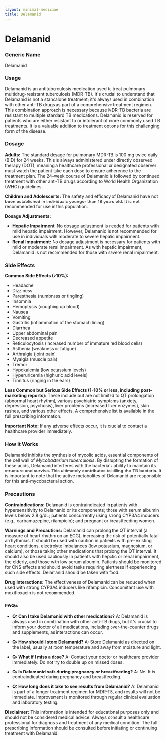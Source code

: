 ```yaml
---
layout: minimal-medicine
title: Delamanid
---
```


# Delamanid
### Generic Name
Delamanid

### Usage
Delamanid is an antituberculosis medication used to treat pulmonary multidrug-resistant tuberculosis (MDR-TB).  It's crucial to understand that Delamanid is not a standalone treatment; it's always used in combination with other anti-TB drugs as part of a comprehensive treatment regimen. This combination approach is necessary because MDR-TB bacteria are resistant to multiple standard TB medications. Delamanid is reserved for patients who are either resistant to or intolerant of more commonly used TB treatments.  It is a valuable addition to treatment options for this challenging form of the disease.

### Dosage
**Adults:** The standard dosage for pulmonary MDR-TB is 100 mg twice daily (BID) for 24 weeks.  This is always administered under directly observed therapy (DOT), meaning a healthcare professional or designated observer must watch the patient take each dose to ensure adherence to the treatment plan.  The 24-week course of Delamanid is followed by continued treatment with other anti-TB drugs according to World Health Organization (WHO) guidelines.

**Children and Adolescents:** The safety and efficacy of Delamanid have not been established in individuals younger than 18 years old.  It is not recommended for use in this population.

**Dosage Adjustments:**
* **Hepatic Impairment:** No dosage adjustment is needed for patients with mild hepatic impairment. However, Delamanid is not recommended for use in individuals with moderate to severe hepatic impairment.
* **Renal Impairment:** No dosage adjustment is necessary for patients with mild or moderate renal impairment.  As with hepatic impairment, Delamanid is not recommended for those with severe renal impairment.

### Side Effects
**Common Side Effects (>10%):**

* Headache
* Dizziness
* Paresthesia (numbness or tingling)
* Insomnia
* Hemoptysis (coughing up blood)
* Nausea
* Vomiting
* Gastritis (inflammation of the stomach lining)
* Diarrhea
* Upper abdominal pain
* Decreased appetite
* Reticulocytosis (increased number of immature red blood cells)
* Asthenia (weakness or fatigue)
* Arthralgia (joint pain)
* Myalgia (muscle pain)
* Tremor
* Hypokalemia (low potassium levels)
* Hyperuricemia (high uric acid levels)
* Tinnitus (ringing in the ears)


**Less Common but Serious Side Effects (1-10% or less, including post-marketing reports):**  These include but are not limited to QT prolongation (abnormal heart rhythm), various psychiatric symptoms (anxiety, depression, psychosis),  liver problems (increased liver enzymes),  skin rashes, and various other effects.  A comprehensive list is available in the full prescribing information.

**Important Note:** If any adverse effects occur, it is crucial to contact a healthcare provider immediately.

### How it Works
Delamanid inhibits the synthesis of mycolic acids, essential components of the cell wall of *Mycobacterium tuberculosis*.  By disrupting the formation of these acids, Delamanid interferes with the bacteria's ability to maintain its structure and survive. This ultimately contributes to killing the TB bacteria.  It is important to note that the active metabolites of Delamanid are responsible for this anti-mycobacterial action.


### Precautions
**Contraindications:** Delamanid is contraindicated in patients with hypersensitivity to Delamanid or its components; those with serum albumin levels below 2.8 g/dL; patients concurrently using strong CYP3A4 inducers (e.g., carbamazepine, rifampicin); and pregnant or breastfeeding women.


**Warnings and Precautions:**  Delamanid can prolong the QT interval (a measure of heart rhythm on an ECG), increasing the risk of potentially fatal arrhythmias.  It should be used with caution in patients with pre-existing heart conditions, electrolyte imbalances (low potassium, magnesium, or calcium), or those taking other medications that prolong the QT interval.   It should also be used cautiously in patients with hepatic or renal impairment, the elderly, and those with low serum albumin.   Patients should be monitored for CNS effects and should avoid tasks requiring alertness if experiencing such side effects.  Delamanid should be taken with food.


**Drug Interactions:**  The effectiveness of Delamanid can be reduced when used with strong CYP3A4 inducers like rifampicin. Concomitant use with moxifloxacin is not recommended.


### FAQs
* **Q: Can I take Delamanid with other medications?** A:  Delamanid is always used in combination with other anti-TB drugs, but it's crucial to inform your doctor of all medications, including over-the-counter drugs and supplements, as interactions can occur.


* **Q: How should I store Delamanid?** A:  Store Delamanid as directed on the label, usually at room temperature and away from moisture and light.


* **Q:  What if I miss a dose?** A: Contact your doctor or healthcare provider immediately. Do not try to double up on missed doses.


* **Q:  Is Delamanid safe during pregnancy or breastfeeding?** A: No.  It is contraindicated during pregnancy and breastfeeding.


* **Q:  How long does it take to see results from Delamanid?** A:  Delamanid is part of a longer treatment regimen for MDR-TB, and results will not be immediate.  Improvement is monitored through regular clinical evaluation and laboratory testing.


**Disclaimer:** This information is intended for educational purposes only and should not be considered medical advice.  Always consult a healthcare professional for diagnosis and treatment of any medical condition.  The full prescribing information should be consulted before initiating or continuing treatment with Delamanid.
